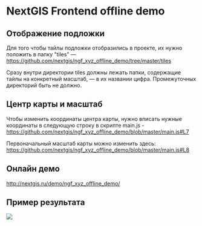 # NextGIS Frontend offline demo

## Отображение подложки
Для того чтобы тайлы подложки отобразились в проекте, их нужно положить в папку "tiles" — https://github.com/nextgis/ngf_xyz_offline_demo/tree/master/tiles

Сразу внутри директории tiles должны лежать папки, содержащие тайлы на конкретный масштаб, — в их названии цифра. Промежуточных директорий быть не должно.

## Центр карты и масштаб
Чтобы изменить координаты центра карты, нужно вписать нужные координаты в следующую строку в скриптe main.js - https://github.com/nextgis/ngf_xyz_offline_demo/blob/master/main.js#L7

Первоначальный масштаб карты можно изменить здесь:
https://github.com/nextgis/ngf_xyz_offline_demo/blob/master/main.js#L8

## Онлайн демо

http://nextgis.ru/demo/ngf_xyz_offline_demo/

## Пример результата

![](http://m-d.me/img/ss/20190621_161046.png)
